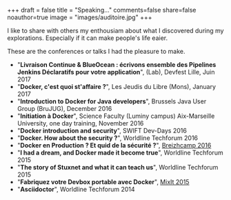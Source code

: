 +++
draft = false
title = "Speaking..."
comments=false
share=false
noauthor=true
image = "images/auditoire.jpg"
+++

I like to share with others my enthousiam about what I discovered during my explorations. Especially if it can make people's life eaier. 

These are the conferences or talks I had the pleasure to make.  

* "**Livraison Continue & BlueOcean : écrivons ensemble des Pipelines Jenkins Déclaratifs pour votre application**", (Lab), Devfest Lille, Juin 2017
* "**Docker, c'est quoi st'affaire ?**", Les Jeudis du Libre (Mons), January 2017
* "**Introduction to Docker for Java developers**", Brussels Java User Group (BruJUG), December 2016
* "**Initiation à Docker**", Science Faculty (Luminy campus) Aix-Marseille University, one day training, November 2016
* "**Docker introduction and security**", SWIFT Dev-Days 2016
* "**Docker. How about the security ?**", Worldline Techforum 2016
* "**Docker en Production ? Et quid de la sécurité ?**", [Breizhcamp 2016](http://blog.breizhcamp.org/#conf-5)
* "**I had a dream, and Docker made it become true**", Worldline Techforum 2015
* "**The story of Stuxnet and what it can teach us**", Worldline Techforum 2015
* "**Fabriquez votre Devbox portable avec Docker**", [MixIt 2015](https://www.infoq.com/fr/presentations/fabriquez-devbox-portable-docker)
* "**Asciidoctor**", Worldline Techforum 2014
